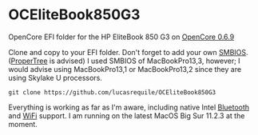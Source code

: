 # OCEliteBook850G3
OpenCore EFI folder for the HP EliteBook 850 G3 on [OpenCore 0.6.9](https://github.com/acidanthera/OpenCorePkg)

Clone and copy to your EFI folder. Don't forget to add your own [SMBIOS](https://dortania.github.io/OpenCore-Install-Guide/extras/smbios-support.html#macbook-pro). ([ProperTree](https://github.com/corpnewt/ProperTree) is advised)
I used SMBIOS of MacBookPro13,3, however; I would advise using MacBookPro13,1 or MacBookPro13,2 since they are using Skylake U processors.
```
git clone https://github.com/lucasrequile/OCEliteBook850G3
```
Everything is working as far as I'm aware, including native Intel [Bluetooth](https://github.com/OpenIntelWireless/IntelBluetoothFirmware) and [WiFi](https://github.com/OpenIntelWireless/itlwm) support. I am running on the latest MacOS Big Sur 11.2.3 at the moment.
